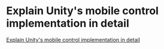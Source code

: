 # Explain Unity's mobile control implementation in detail
[Explain Unity's mobile control implementation in detail](https://aiwithcloud.com/2022/09/15/explain_unitys_mobile_control_implementation_in_detail/)